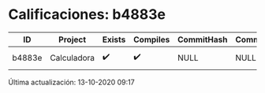 # Calificaciones: b4883e
|ID|Project|Exists|Compiles|CommitHash|CommitDate|CheckDate|Comments|
|-|-|-|-|-|-|-|-|
|b4883e|Calculadora|✔️|✔️|NULL|NULL|NULL|No tienes ningún archivo en BrandonAboytes/PracticasComputacionI/Calculadora|

Última actualización: 13-10-2020 09:17